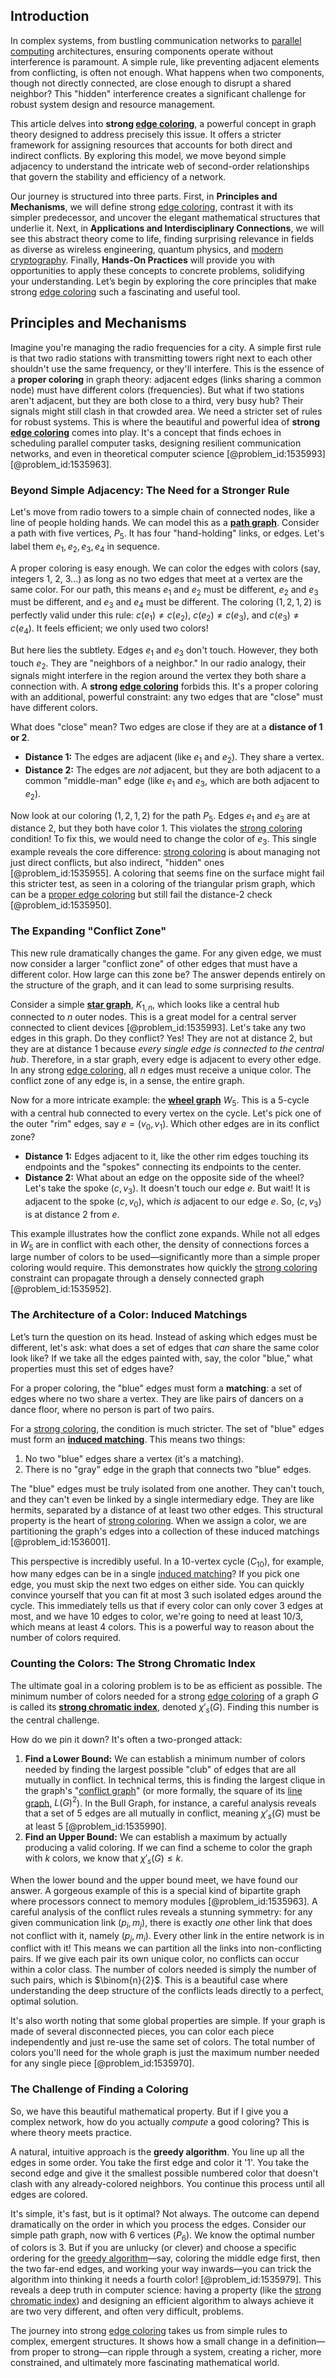 ## Introduction
In complex systems, from bustling communication networks to [parallel computing](@article_id:138747) architectures, ensuring components operate without interference is paramount. A simple rule, like preventing adjacent elements from conflicting, is often not enough. What happens when two components, though not directly connected, are close enough to disrupt a shared neighbor? This "hidden" interference creates a significant challenge for robust system design and resource management.

This article delves into **strong [edge coloring](@article_id:270853)**, a powerful concept in graph theory designed to address precisely this issue. It offers a stricter framework for assigning resources that accounts for both direct and indirect conflicts. By exploring this model, we move beyond simple adjacency to understand the intricate web of second-order relationships that govern the stability and efficiency of a network.

Our journey is structured into three parts. First, in **Principles and Mechanisms**, we will define strong [edge coloring](@article_id:270853), contrast it with its simpler predecessor, and uncover the elegant mathematical structures that underlie it. Next, in **Applications and Interdisciplinary Connections**, we will see this abstract theory come to life, finding surprising relevance in fields as diverse as wireless engineering, quantum physics, and [modern cryptography](@article_id:274035). Finally, **Hands-On Practices** will provide you with opportunities to apply these concepts to concrete problems, solidifying your understanding. Let’s begin by exploring the core principles that make strong [edge coloring](@article_id:270853) such a fascinating and useful tool.

## Principles and Mechanisms

Imagine you're managing the radio frequencies for a city. A simple first rule is that two radio stations with transmitting towers right next to each other shouldn't use the same frequency, or they'll interfere. This is the essence of a **proper coloring** in graph theory: adjacent edges (links sharing a common node) must have different colors (frequencies). But what if two stations aren't adjacent, but they are both close to a third, very busy hub? Their signals might still clash in that crowded area. We need a stricter set of rules for robust systems. This is where the beautiful and powerful idea of **strong [edge coloring](@article_id:270853)** comes into play. It's a concept that finds echoes in scheduling parallel computer tasks, designing resilient communication networks, and even in theoretical computer science [@problem_id:1535993] [@problem_id:1535963].

### Beyond Simple Adjacency: The Need for a Stronger Rule

Let's move from radio towers to a simple chain of connected nodes, like a line of people holding hands. We can model this as a **[path graph](@article_id:274105)**. Consider a path with five vertices, $P_5$. It has four "hand-holding" links, or edges. Let's label them $e_1, e_2, e_3, e_4$ in sequence.

A proper coloring is easy enough. We can color the edges with colors (say, integers 1, 2, 3...) as long as no two edges that meet at a vertex are the same color. For our path, this means $e_1$ and $e_2$ must be different, $e_2$ and $e_3$ must be different, and $e_3$ and $e_4$ must be different. The coloring $(1, 2, 1, 2)$ is perfectly valid under this rule: $c(e_1) \neq c(e_2)$, $c(e_2) \neq c(e_3)$, and $c(e_3) \neq c(e_4)$. It feels efficient; we only used two colors!

But here lies the subtlety. Edges $e_1$ and $e_3$ don't touch. However, they both touch $e_2$. They are "neighbors of a neighbor." In our radio analogy, their signals might interfere in the region around the vertex they both share a connection with. A **strong [edge coloring](@article_id:270853)** forbids this. It's a proper coloring with an additional, powerful constraint: any two edges that are "close" must have different colors.

What does "close" mean? Two edges are close if they are at a **distance of 1 or 2**.
*   **Distance 1:** The edges are adjacent (like $e_1$ and $e_2$). They share a vertex.
*   **Distance 2:** The edges are *not* adjacent, but they are both adjacent to a common "middle-man" edge (like $e_1$ and $e_3$, which are both adjacent to $e_2$).

Now look at our coloring $(1, 2, 1, 2)$ for the path $P_5$. Edges $e_1$ and $e_3$ are at distance 2, but they both have color 1. This violates the [strong coloring](@article_id:261273) condition! To fix this, we would need to change the color of $e_3$. This single example reveals the core difference: [strong coloring](@article_id:261273) is about managing not just direct conflicts, but also indirect, "hidden" ones [@problem_id:1535955]. A coloring that seems fine on the surface might fail this stricter test, as seen in a coloring of the triangular prism graph, which can be a [proper edge coloring](@article_id:263980) but still fail the distance-2 check [@problem_id:1535950].

### The Expanding "Conflict Zone"

This new rule dramatically changes the game. For any given edge, we must now consider a larger "conflict zone" of other edges that must have a different color. How large can this zone be? The answer depends entirely on the structure of the graph, and it can lead to some surprising results.

Consider a simple **[star graph](@article_id:271064)**, $K_{1,n}$, which looks like a central hub connected to $n$ outer nodes. This is a great model for a central server connected to client devices [@problem_id:1535993]. Let's take any two edges in this graph. Do they conflict? Yes! They are not at distance 2, but they are at distance 1 because *every single edge is connected to the central hub*. Therefore, in a star graph, every edge is adjacent to every other edge. In any strong [edge coloring](@article_id:270853), all $n$ edges must receive a unique color. The conflict zone of any edge is, in a sense, the entire graph.

Now for a more intricate example: the **[wheel graph](@article_id:271392)** $W_5$. This is a 5-cycle with a central hub connected to every vertex on the cycle. Let's pick one of the outer "rim" edges, say $e=(v_0, v_1)$. Which other edges are in its conflict zone?
*   **Distance 1:** Edges adjacent to it, like the other rim edges touching its endpoints and the "spokes"
    connecting its endpoints to the center.
*   **Distance 2:** What about an edge on the opposite side of the wheel? Let's take the spoke $(c, v_3)$. It doesn't touch our edge $e$. But wait! It is adjacent to the spoke $(c,v_0)$, which *is* adjacent to our edge $e$. So, $(c,v_3)$ is at distance 2 from $e$.

This example illustrates how the conflict zone expands. While not all edges in $W_5$ are in conflict with each other, the density of connections forces a large number of colors to be used—significantly more than a simple proper coloring would require. This demonstrates how quickly the [strong coloring](@article_id:261273) constraint can propagate through a densely connected graph [@problem_id:1535952].

### The Architecture of a Color: Induced Matchings

Let’s turn the question on its head. Instead of asking which edges must be different, let's ask: what does a set of edges that *can* share the same color look like? If we take all the edges painted with, say, the color "blue," what properties must this set of edges have?

For a proper coloring, the "blue" edges must form a **matching**: a set of edges where no two share a vertex. They are like pairs of dancers on a dance floor, where no person is part of two pairs.

For a [strong coloring](@article_id:261273), the condition is much stricter. The set of "blue" edges must form an **[induced matching](@article_id:266088)**. This means two things:
1.  No two "blue" edges share a vertex (it's a matching).
2.  There is no "gray" edge in the graph that connects two "blue" edges.

The "blue" edges must be truly isolated from one another. They can't touch, and they can't even be linked by a single intermediary edge. They are like hermits, separated by a distance of at least two other edges. This structural property is the heart of [strong coloring](@article_id:261273). When we assign a color, we are partitioning the graph's edges into a collection of these induced matchings [@problem_id:1536001].

This perspective is incredibly useful. In a 10-vertex cycle ($C_{10}$), for example, how many edges can be in a single [induced matching](@article_id:266088)? If you pick one edge, you must skip the next two edges on either side. You can quickly convince yourself that you can fit at most 3 such isolated edges around the cycle. This immediately tells us that if every color can only cover 3 edges at most, and we have 10 edges to color, we're going to need at least $10/3$, which means at least 4 colors. This is a powerful way to reason about the number of colors required.

### Counting the Colors: The Strong Chromatic Index

The ultimate goal in a coloring problem is to be as efficient as possible. The minimum number of colors needed for a strong [edge coloring](@article_id:270853) of a graph $G$ is called its **[strong chromatic index](@article_id:273066)**, denoted $\chi'_s(G)$. Finding this number is the central challenge.

How do we pin it down? It's often a two-pronged attack:
1.  **Find a Lower Bound:** We can establish a minimum number of colors needed by finding the largest possible "club" of edges that are all mutually in conflict. In technical terms, this is finding the largest clique in the graph's "[conflict graph](@article_id:272346)" (or more formally, the square of its [line graph](@article_id:274805), $L(G)^2$). In the Bull Graph, for instance, a careful analysis reveals that a set of 5 edges are all mutually in conflict, meaning $\chi'_s(G)$ must be at least 5 [@problem_id:1535990].
2.  **Find an Upper Bound:** We can establish a maximum by actually producing a valid coloring. If we can find a scheme to color the graph with $k$ colors, we know that $\chi'_s(G) \le k$.

When the lower bound and the upper bound meet, we have found our answer. A gorgeous example of this is a special kind of bipartite graph where processors connect to memory modules [@problem_id:1535963]. A careful analysis of the conflict rules reveals a stunning symmetry: for any given communication link $(p_i, m_j)$, there is exactly *one* other link that does not conflict with it, namely $(p_j, m_i)$. Every other link in the entire network is in conflict with it! This means we can partition all the links into non-conflicting pairs. If we give each pair its own unique color, no conflicts can occur within a color class. The number of colors needed is simply the number of such pairs, which is $\binom{n}{2}$. This is a beautiful case where understanding the deep structure of the conflicts leads directly to a perfect, optimal solution.

It's also worth noting that some global properties are simple. If your graph is made of several disconnected pieces, you can color each piece independently and just re-use the same set of colors. The total number of colors you'll need for the whole graph is just the maximum number needed for any single piece [@problem_id:1535970].

### The Challenge of Finding a Coloring

So, we have this beautiful mathematical property. But if I give you a complex network, how do you actually *compute* a good coloring? This is where theory meets practice.

A natural, intuitive approach is the **greedy algorithm**. You line up all the edges in some order. You take the first edge and color it '1'. You take the second edge and give it the smallest possible numbered color that doesn't clash with any already-colored neighbors. You continue this process until all edges are colored.

It's simple, it's fast, but is it optimal? Not always. The outcome can depend dramatically on the order in which you process the edges. Consider our simple path graph, now with 6 vertices ($P_6$). We know the optimal number of colors is 3. But if you are unlucky (or clever) and choose a specific ordering for the [greedy algorithm](@article_id:262721)—say, coloring the middle edge first, then the two far-end edges, and working your way inwards—you can trick the algorithm into thinking it needs a fourth color! [@problem_id:1535979]. This reveals a deep truth in computer science: having a property (like the [strong chromatic index](@article_id:273066)) and designing an efficient algorithm to always achieve it are two very different, and often very difficult, problems.

The journey into strong [edge coloring](@article_id:270853) takes us from simple rules to complex, emergent structures. It shows how a small change in a definition—from proper to strong—can ripple through a system, creating a richer, more constrained, and ultimately more fascinating mathematical world.